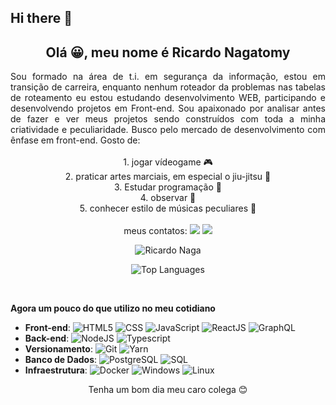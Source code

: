 ## Hi there 👋

<!-- Description -->
## <div align="center">Olá 😀, meu nome é **Ricardo Nagatomy**</div>
<div align="justify">
Sou formado na área de t.i. em segurança da informação, estou em transição de carreira, enquanto nenhum roteador da problemas nas tabelas de roteamento eu estou estudando desenvolvimento WEB, participando e desenvolvendo projetos em Front-end. Sou apaixonado por analisar antes de fazer e ver meus projetos sendo construídos com toda a minha criatividade e peculiaridade. Busco pelo mercado de desenvolvimento com ênfase em front-end.
Gosto de:
</div>
<br>
<div align="center">1. jogar vídeogame 🎮</div>
<div align="center">2. praticar artes marciais, em especial o jiu-jitsu 🥋</div>
<div align="center">3. Estudar programação 💾</div>
<div align="center">4. observar 👀</div>
<div align="center">5. conhecer estilo de músicas peculiares 🎵</div>
<br>
 <!-- Contacts -->
 <div align="center">
meus contatos:
<a href="https://www.linkedin.com/in/ricardo-nagatomy" target="_blank"><img src="https://img.shields.io/badge/-LinkedIn-%230077B5?style=for-the-badge&logo=linkedin&logoColor=white"></a>
<a href="https://app.rocketseat.com.br/me/ricardo-nagatomy" target="_blank"><img src="https://img.shields.io/badge/-Rocketseat-000?style=for-the-badge&logo=rocketseat&logoColor=black"></a>



<!-- GitHub Stats -->
![Ricardo Naga](https://github-readme-stats.vercel.app/api?username=Ricnaga&theme=chartreuse-dark&show_icons=true)


![Top Languages](https://github-readme-stats.vercel.app/api/top-langs/?username=Ricnaga&theme=dark&layout=compact&card_width=445)
</div>

<!-- Skills -->
<br>

**Agora um pouco do que utilizo no meu cotidiano**
- **Front-end**: ![HTML5](https://img.shields.io/badge/-HTML5-333333?style=flat&logo=HTML5) ![CSS](https://img.shields.io/badge/-CSS-333333?style=flat&logo=CSS3&logoColor=1572B6) ![JavaScript](https://img.shields.io/badge/-JavaScript-333333?style=flat&logo=javascript) ![ReactJS](https://img.shields.io/badge/-React-333333?style=flat&logo=react) ![GraphQL](https://img.shields.io/badge/-GraphQL-333333?style=flat&logo=graphql)
- **Back-end**: ![NodeJS](https://img.shields.io/badge/-Node.JS-333333?style=flat&logo=node.js) ![Typescript](https://img.shields.io/badge/-Typescript-333333?style=flat&logo=typescript)  
- **Versionamento**: ![Git](https://img.shields.io/badge/-Git-333333?style=flat&logo=git) ![Yarn](https://img.shields.io/badge/-Yarn-333333?style=flat&logo=yarn&logoColor=007ACC)
- **Banco de Dados**: ![PostgreSQL](https://img.shields.io/badge/-PostgreSQL-333333?style=flat&logo=postgresql) ![SQL](https://img.shields.io/badge/-SQL-333333?style=flat&logo=sql)
- **Infraestrutura**: ![Docker](https://img.shields.io/badge/-Docker-333333?style=flat&logo=docker) ![Windows](https://img.shields.io/badge/-Windows-333333?style=flat&logo=windows) ![Linux](https://img.shields.io/badge/-Linux-333333?style=flat&logo=Linux) 

<div align="center"> Tenha um bom dia meu caro colega 😊 </div>
